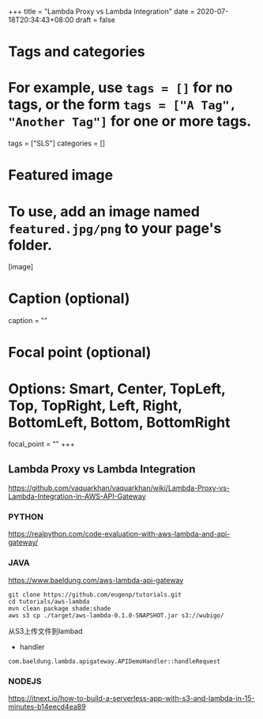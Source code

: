 +++
title = "Lambda Proxy vs Lambda Integration"
date = 2020-07-18T20:34:43+08:00
draft = false

# Tags and categories
# For example, use `tags = []` for no tags, or the form `tags = ["A Tag", "Another Tag"]` for one or more tags.
tags = ["SLS"]
categories = []

# Featured image
# To use, add an image named `featured.jpg/png` to your page's folder. 
[image]
  # Caption (optional)
  caption = ""

  # Focal point (optional)
  # Options: Smart, Center, TopLeft, Top, TopRight, Left, Right, BottomLeft, Bottom, BottomRight
  focal_point = ""
+++


## Lambda Proxy vs Lambda Integration


https://github.com/vaquarkhan/vaquarkhan/wiki/Lambda-Proxy-vs-Lambda-Integration-in-AWS-API-Gateway


### PYTHON

https://realpython.com/code-evaluation-with-aws-lambda-and-api-gateway/

### JAVA

https://www.baeldung.com/aws-lambda-api-gateway


```
git clone https://github.com/eugenp/tutorials.git
cd tutorials/aws-lambda
mvn clean package shade:shade
aws s3 cp ./target/aws-lambda-0.1.0-SNAPSHOT.jar s3://wubigo/
```

从S3上传文件到lambad

- handler

```
com.baeldung.lambda.apigateway.APIDemoHandler::handleRequest
```

### NODEJS

https://itnext.io/how-to-build-a-serverless-app-with-s3-and-lambda-in-15-minutes-b14eecd4ea89